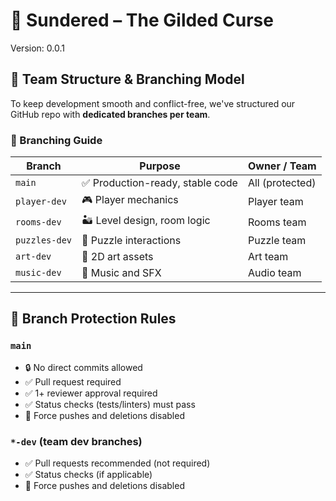 # 🐫 Sundered – The Gilded Curse
Version: 0.0.1

## 👥 Team Structure & Branching Model

To keep development smooth and conflict-free, we've structured our GitHub repo with **dedicated branches per team**.

### 🌳 Branching Guide

| Branch         | Purpose                           | Owner / Team       |
|----------------|-----------------------------------|--------------------|
| `main`         | ✅ Production-ready, stable code  | All (protected)    |
| `player-dev`   | 🎮 Player mechanics               | Player team        |
| `rooms-dev`    | 🏜️ Level design, room logic       | Rooms team         |
| `puzzles-dev`  | 🧠 Puzzle interactions            | Puzzle team        |
| `art-dev`      | 🎨 2D art assets                  | Art team           |
| `music-dev`    | 🎵 Music and SFX                  | Audio team         |

---

## 🔐 Branch Protection Rules

### `main`
- 🔒 No direct commits allowed
- ✅ Pull request required
- ✅ 1+ reviewer approval required
- ✅ Status checks (tests/linters) must pass
- 🚫 Force pushes and deletions disabled

### `*-dev` (team dev branches)
- ✅ Pull requests recommended (not required)
- ✅ Status checks (if applicable)
- 🚫 Force pushes and deletions disabled
